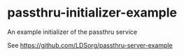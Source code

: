 passthru-initializer-example
============================

An example initializer of the passthru service

See <https://github.com/LDSorg/passthru-server-example>
